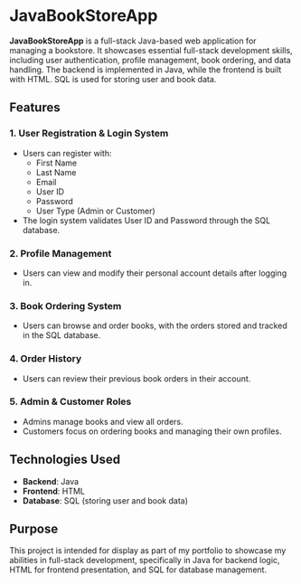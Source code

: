 # JavaBookStoreApp

**JavaBookStoreApp** is a full-stack Java-based web application for managing a bookstore. It showcases essential full-stack development skills, including user authentication, profile management, book ordering, and data handling. The backend is implemented in Java, while the frontend is built with HTML. SQL is used for storing user and book data.

## Features

### 1. User Registration & Login System
- Users can register with:
  - First Name
  - Last Name
  - Email
  - User ID
  - Password
  - User Type (Admin or Customer)
- The login system validates User ID and Password through the SQL database.

### 2. Profile Management
- Users can view and modify their personal account details after logging in.

### 3. Book Ordering System
- Users can browse and order books, with the orders stored and tracked in the SQL database.

### 4. Order History
- Users can review their previous book orders in their account.

### 5. Admin & Customer Roles
- Admins manage books and view all orders.
- Customers focus on ordering books and managing their own profiles.

## Technologies Used
- **Backend**: Java
- **Frontend**: HTML
- **Database**: SQL (storing user and book data)

## Purpose
This project is intended for display as part of my portfolio to showcase my abilities in full-stack development, specifically in Java for backend logic, HTML for frontend presentation, and SQL for database management.



